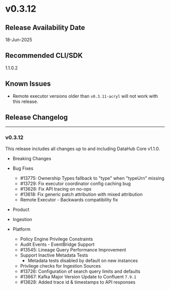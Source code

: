 # v0.3.12

## Release Availability Date

18-Jun-2025

## Recommended CLI/SDK

1.1.0.2

## Known Issues

- Remote executor versions older than `v0.3.11-acryl` will not work with this release.

## Release Changelog

---

### v0.3.12

This release includes all changes up to and including DataHub Core v1.1.0.

- Breaking Changes

- Bug Fixes
   - #13775: Ownership Types fallback to "type" when "typeUrn" missing
   - #13729: Fix executor coordinator config caching bug
   - #13628: Fix API tracing on no-ops
   - #13618: Fix generic patch attribution with mixed attribution
   - Remote Executor - Backwards compatibility fix

- Product

- Ingestion

- Platform
   - Policy Engine Privilege Constraints
   - Audit Events - EventBridge Support
   - #13545: Lineage Query Performance Improvement
   - Support Inactive Metadata Tests
      - Metadata tests disabled by default on new instances
   - Privilege checks for Ingestion Sources
   - #13726: Configuration of search query limits and defaults
   - #13667: Kafka Major Version Update to Confluent `7.9.1`
   - #13628: Added trace id & timestamps to API responses
